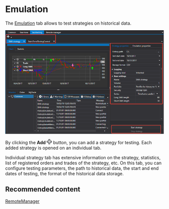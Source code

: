# Emulation

The [Emulation]() tab allows to test strategies on historical data.

![Shell emulation 00](../../../images/shell_emulation_00.png)

By clicking the **Add** ![Designer Creation tool 00](../../../images/designer_creation_tool_00.png) button, you can add a strategy for testing. Each added strategy is opened on an individual tab.

Individual strategy tab has extensive information on the strategy, statistics, list of registered orders and trades of the strategy, etc. On this tab, you can configure testing parameters, the path to historical data, the start and end dates of testing, the format of the historical data storage. 

## Recommended content

[RemoteManager](remotemanager.md)
